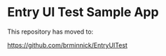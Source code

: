 # Entry UI Test Sample App

This repository has moved to:

https://github.com/brminnick/EntryUITest
